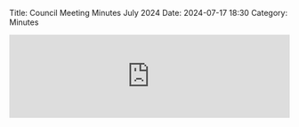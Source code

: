 Title: Council Meeting Minutes July 2024
Date: 2024-07-17 18:30
Category: Minutes

<embed width=100% style="height: -webkit-fill-available" src="https://docs.google.com/document/d/e/2PACX-1vTpB1wHF-hO-6h2vQFe7jlvwFyp3eGs0_cU2PP02EaKfVcDEZL4e36aBQAgWGFzqI9JIcY8yVdDHDf_/pub?embedded=true"></embed>
